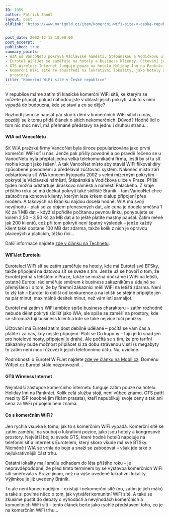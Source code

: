 ```yaml
---
ID: 1059
author: Patrick Zandl
layout: post
oldlink: 'https://www.marigold.cz/item/komercni-wifi-site-v-ceske-republice

  '
post_date: 2002-12-13 10:00:00
post_excerpt: ''
published: true
summary_points:
- WIA od VancoNetu pokrývá Václavské náměstí, Štěpánskou a Vodičkovu ulici v Praze.
- Eurotel WiFiJet se zaměřuje na hotely a business klienty, účtování je časové.
- GTS Wireless Internet funguje pouze na hotelu Holiday Inn na Pankráci.
- Komerční WiFi sítě se soustředí na lukrativní lokality, jako hotely a kongresové
  prostory.
title: "Komerční WiFi sítě v České republice"
---
```


V republice máme zatím tři klasické komerční WiFi sítě, ke kterým se můžete připojit, pokud náhodou jste v oblasti jejich pokrytí. Jak to s nimi vypadá do budoucna, kde se staví a co se děje?<!--more--><p>
Rozhodl jsem se napsát pár slov k dění v komerčních WiFi sítích u nás, později se k tomu přidá článek o sítích nekomerčních. Důvod? Hodně lidí o tom nic moc neví, má přehnané představy na jednu i druhou stranu&#8230; </p>

<H4>WIA od VancoNetu </H4>
<p>
Síť WIA pražské firmy VancoNet byla široce popularizována jako první komerční WiFi síť u nás. Jenže pak přišly povodně a po pravdě řečeno se u VanocNetu byla přeptat jedna velká telekomunikační firma, jestli by si tu síť mohla koupit jako řešení. A tak VancoNet místo aby stavěl WiFi flikoval díry způsobené povodněmi a předělával zúčtovací systém. Nakonec místo září odstartovala síť WIA koncem listopadu 2002 s velmi mizerným pokrytím &#8211; pokryté je Václavské náměstí, Štěpánská a Vodičkova ulice v Praze. Příští týden možná odstartuje Jiráskovo náměstí a náměstí Palackého. Z kraje příštího roku se má dočkat pokrytí také sídliště Bráník &#8211; tam VancoNet chce zaútočit na koncové klienty, kterým leze krkem dialup připojení přes modem. A takových na Bráníku najdou docela hodně. WIA má svoji nevýhodu &#8211; platí se za objem přenesených dat, ale cena je docela směšná 1 Kč za 1 MB dat &#8211; když si pořídíte počítanou pevnou linku, pohybujete se kolem 2,50 &#8211; 3,50 Kč za MB dat a to ještě platíte mastný paušál. Zatím méně jak 200 klientů, což při tom pokrytí není špatný výsledek &#8211; jenže každý klient také dostane 100 MB dat zdarma, takže kolik z nich je opravdu placených a platících, těžko říci&#8230; 
<p>
Další informace najdete <A href="http://www.technet.cz/novinky/internetnews/wia021126.html" target=_blank>zde v článku na Technetu</A>.
<H4>WiFiJet Eurotelu</H4>
<p>
Eurotelecí WiFi síť se zatím zaměřuje na hotely, kde má Eurotel své BTSky, takže připojení na datovou síť se sveze s tím. Jenže už se hovoří o tom, že Eurotel jedná s letištěm v Praze, takže se možná dočkáme i WiFi na letišti, ostatně Eurotel rád směřuje směrem k business zákazníkům a údajně se přemýšlelo i o tom, že by firemní zákazníci měli WiFi na letišti zdarma. Není to zlý tah &#8211; Eurotel to odliší od konkurence a na letišti se stejně připojíte jen na pár minut, maximálně desítek minut, než vám letí samaljot. 
<p>
Eurotel má zatím s WiFi ambice spíše business charakteru &#8211; zatím rozhodně nebude dělat pokrytí sídlišť jako WIA, ale spíše se zaměří na prostory, kde se shromažďují business klienti a kde se také nejvíce točí penízky. 
<p>
Účtování má Eurotel zatím dost debilně udělané &#8211; počítá se vám čas a platíte i za čas, kdy nejste připojeni. Platí se Go kupony &#8211; fajn je to snad jen pro hotelové hosty, připojení je drahé. Ale počítá se s tím, že pro tarifní zákazníky bude možnost připlácet si za dobu strávenou v síti (s megabyty to zatím není moc růžové) k jejich telefonnímu účtu. Nu, uvidíme. 
<p>
Podrobnosti o Eurotel WiFiJet najdete <A href="http://www.mobil.cz/mobilni_komunikace/operatori/sluzby/sluzby_eurotel/etwifijet021120.html" target=_blank>zde ve článku na Mobil.cz</A>. Doménu Wifijet.cz Eurotel stále nezprovoznil...
<H4>GTS Wireless Internet</H4>
<p>
Nejmladší zástupce komerčního internetu funguje zatím pouze na hotelu Holiday Inn na Pankráci. Kolik celá služba stojí, není vůbec známo, GTS patří mezi ty ISP (osobně jim říkám prasata), kteří nepublikují svoje ceny a tak ani cena za WiFi připojení není známa. 
<H4>Co s komerčním WiFi?</H4>
<p>
Jen rychlá vsuvka k tomu, jak to s komerčním WiFi vypadá. Komerční sítě se zatím zaměřují na souboj o lukrativní pozice, jako jsou hotely a kongresové prostory. Největší boj tu svede GTS, které hodně hotelů napojuje na telefonní síť a internet s Eurotelem, který skoro všude má své BTSky. Nicméně i WIA se vrhla do boje a snaží se zabodovat &#8211; však jde také o nejlukrativnější část trhu. 
<p>
Ostatní lokality mají smůlu odhadem do léta příštího roku &#8211; je nepravděpodobné, že před tímto termínem by se výstavba komerčních WiFi sítí směřovala v Praze jinam, než na výše uvedené lukrativní lokality. Výjimkou je již uvedený Bráník.
<p>
To ale není konec nadějím &#8211; existují i nekomerční sítě (no, zatím je jich málo) a také si povíme něco o tom, jak vytvářet komunitní WiFi sítě. A také se zkusíme pustit do debaty o výhodách a nevýhodách komerčních a komunitních WiFi sítí - tento článek berte jako rychlé představení toho, co je na komerčním WiFi trhu&#8230; </p>